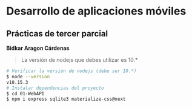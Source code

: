 # Desarrollo de aplicaciones móviles
## Prácticas de tercer parcial

**Bidkar Aragon Cárdenas**

> La versión de nodejs que debes utilizar es 10.*

```bash
# Verificar la versión de nodejs (debe ser 10.*)
$ node --version
v10.15.3
# Instalar dependencias del proyecto
$ cd 01-WebAPI
$ npm i express sqlite3 materialize-css@next
```